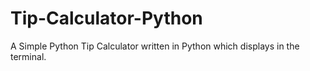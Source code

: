 # Tip-Calculator-Python
A Simple Python Tip Calculator written in Python which displays in the terminal.
